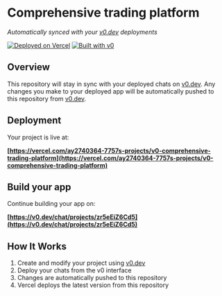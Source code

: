 # Comprehensive trading platform

*Automatically synced with your [v0.dev](https://v0.dev) deployments*

[![Deployed on Vercel](https://img.shields.io/badge/Deployed%20on-Vercel-black?style=for-the-badge&logo=vercel)](https://vercel.com/ay2740364-7757s-projects/v0-comprehensive-trading-platform)
[![Built with v0](https://img.shields.io/badge/Built%20with-v0.dev-black?style=for-the-badge)](https://v0.dev/chat/projects/zr5eEiZ6Cd5)

## Overview

This repository will stay in sync with your deployed chats on [v0.dev](https://v0.dev).
Any changes you make to your deployed app will be automatically pushed to this repository from [v0.dev](https://v0.dev).

## Deployment

Your project is live at:

**[https://vercel.com/ay2740364-7757s-projects/v0-comprehensive-trading-platform](https://vercel.com/ay2740364-7757s-projects/v0-comprehensive-trading-platform)**

## Build your app

Continue building your app on:

**[https://v0.dev/chat/projects/zr5eEiZ6Cd5](https://v0.dev/chat/projects/zr5eEiZ6Cd5)**

## How It Works

1. Create and modify your project using [v0.dev](https://v0.dev)
2. Deploy your chats from the v0 interface
3. Changes are automatically pushed to this repository
4. Vercel deploys the latest version from this repository